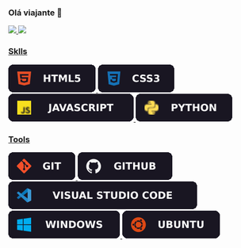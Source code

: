 ### Olá viajante 👋
<div>
  <a href="https://github.com/Actunes">
  <img lign="center" src="https://github-readme-stats-coral-delta-61.vercel.app/api?username=Actunes&show_icons=true&theme=omni&include_all_commits=true&count_private=true&hide_border=true"/>
  <img lign="center" src="https://github-readme-stats-coral-delta-61.vercel.app/api/top-langs/?username=Actunes&layout=compact&langs_count=7&theme=omni&hide_border=true"/>
</div>

### Sklls

![HTML5](./badges/Skills/html.svg)
![CSS3](./badges/Skills/css.svg)
![JavaScript](./badges/Skills/js.svg)
![Python](./badges/Skills/py.svg)

### Tools

![Git](./badges/Tools/Git.svg)
![GitHub](./badges/Tools/github.svg)
![Visual Studio Code](./badges/Tools/vscode.svg)<br>
![Windows](./badges/Tools/windows.svg)
![Ubuntu](./badges/Tools/ubuntu.svg)
